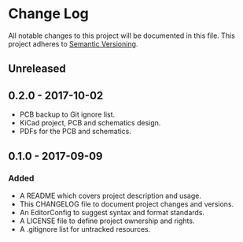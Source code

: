 # Change Log

All notable changes to this project will be documented in this file. This
project adheres to [Semantic Versioning](http://semver.org).

## Unreleased

## 0.2.0 - 2017-10-02

  - PCB backup to Git ignore list.
  - KiCad project, PCB and schematics design.
  - PDFs for the PCB and schematics.

## 0.1.0 - 2017-09-09

### Added

  - A README which covers project description and usage.
  - This CHANGELOG file to document project changes and versions.
  - An EditorConfig to suggest syntax and format standards.
  - A LICENSE file to define project ownership and rights.
  - A .gitignore list for untracked resources.
